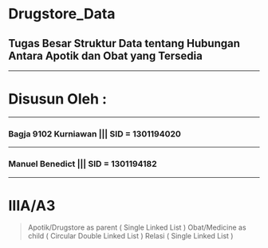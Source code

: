 # Drugstore_Data
## Tugas Besar Struktur Data tentang Hubungan Antara Apotik dan Obat yang Tersedia
-------------------------------------------------------------------------------
# Disusun Oleh : 
-------------------------------------------------------------------------------
### Bagja 9102 Kurniawan   ||| SID = 1301194020 
-------------------------------------------------------------------------------
### Manuel Benedict           ||| SID = 1301194182
-------------------------------------------------------------------------------
# IIIA/A3
<blockquote>
 Apotik/Drugstore as parent ( Single Linked List )
 Obat/Medicine as child ( Circular Double Linked List )
 Relasi ( Single Linked List )
</blockquote>
